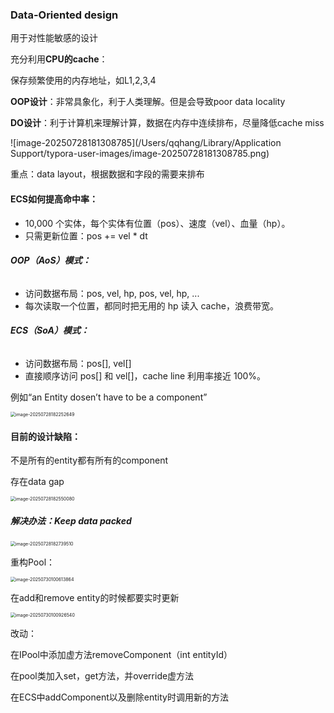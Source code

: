 ### Data-Oriented design



用于对性能敏感的设计

充分利用**CPU的cache**：

保存频繁使用的内存地址，如L1,2,3,4



**OOP设计**：非常具象化，利于人类理解。但是会导致poor data locality

**DO设计**：利于计算机来理解计算，数据在内存中连续排布，尽量降低cache miss

![image-20250728181308785](/Users/qqhang/Library/Application Support/typora-user-images/image-20250728181308785.png)



重点：data layout，根据数据和字段的需要来排布

#### **ECS如何提高命中率：**

- 10,000 个实体，每个实体有位置（pos）、速度（vel）、血量（hp）。
- 只需更新位置：pos += vel * dt

###### **OOP（AoS）模式：**

- 访问数据布局：pos, vel, hp, pos, vel, hp, ...
- 每次读取一个位置，都同时把无用的 hp 读入 cache，浪费带宽。

###### **ECS（SoA）模式：**

- 访问数据布局：pos[], vel[]
- 直接顺序访问 pos[] 和 vel[]，cache line 利用率接近 100%。

例如“an Entity dosen’t have to be a component”



<img src="/Users/qqhang/Library/Application Support/typora-user-images/image-20250728182252649.png" alt="image-20250728182252649" style="zoom:50%;" />



#### 目前的设计缺陷：

不是所有的entity都有所有的component

存在data gap

<img src="/Users/qqhang/Library/Application Support/typora-user-images/image-20250728182550080.png" alt="image-20250728182550080" style="zoom:50%;" />



##### 解决办法：Keep data packed

<img src="/Users/qqhang/Library/Application Support/typora-user-images/image-20250728182739510.png" alt="image-20250728182739510" style="zoom:50%;" />

重构Pool：

<img src="/Users/qqhang/Library/Application Support/typora-user-images/image-20250730100613864.png" alt="image-20250730100613864" style="zoom:50%;" />

在add和remove entity的时候都要实时更新

<img src="/Users/qqhang/Library/Application Support/typora-user-images/image-20250730100926540.png" alt="image-20250730100926540" style="zoom:50%;" />

改动：

在IPool中添加虚方法removeComponent（int entityId）

在pool类加入set，get方法，并override虚方法

在ECS中addComponent以及删除entity时调用新的方法